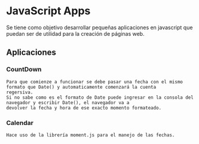 # JavaScript Apps

Se tiene como objetivo desarrollar pequeñas aplicaciones en javascript que puedan ser de utilidad para la creación de páginas web. 

## Aplicaciones 

### CountDown
```
Para que comienze a funcionar se debe pasar una fecha con el mismo formato que Date() y automaticamente comenzará la cuenta 
regersiva.
Si no sabe como es el formato de Date puede ingresar en la consola del navegador y escribir Date(), el navegador va a 
devolver la fecha y hora de ese exacto momento formateado.
```

### Calendar
```
Hace uso de la librería moment.js para el manejo de las fechas.
```
